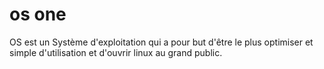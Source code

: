# os one
OS est un Système d'exploitation qui a pour but d'être le plus optimiser et simple d'utilisation et d'ouvrir linux au grand public.
